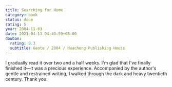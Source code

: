 ```yaml
---
title: Searching for Home
category: book
status: done
rating: 5
year: 2004-11-03
date: 2021-04-13 04:43:59+08:00
douban:
  rating: 9.3
  subtitle: Gaote / 2004 / Huacheng Publishing House
---
```


I gradually read it over two and a half weeks. I'm glad that I've finally finished it—it was a precious experience. Accompanied by the author's gentle and restrained writing, I walked through the dark and heavy twentieth century. Thank you.
